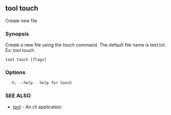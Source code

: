 ## tool touch

Create new file

### Synopsis

Create a new file using the touch command. The default file name is text.txt.
	Ex: tool touch <filename>

```
tool touch [flags]
```

### Options

```
  -h, --help   help for touch
```

### SEE ALSO

* [tool](tool.md)	 - An cli application

